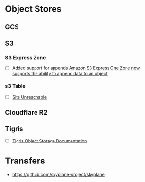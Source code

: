 # Object Stores


## GCS

## S3

### S3 Express Zone

- [ ]  Added support for appends [Amazon S3 Express One Zone now supports the ability to append data to an object](https://simonwillison.net/2024/Nov/22/amazon-s3-append-data/)

### s3 Table
- [ ] [Site Unreachable](https://aws.amazon.com/s3/features/tables/)

## Cloudflare R2


## Tigris

- [ ] [Tigris Object Storage Documentation](https://www.tigrisdata.com/docs/pricing/)

# Transfers
- https://github.com/skyplane-project/skyplane